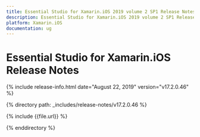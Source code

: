 ```yaml
---
title: Essential Studio for Xamarin.iOS 2019 volume 2 SP1 Release Notes  
description: Essential Studio for Xamarin.iOS 2019 volume 2 SP1 Release Notes  
platform: Xamarin.iOS
documentation: ug
---
```


# Essential Studio for Xamarin.iOS  Release Notes  

{% include release-info.html date="August 22, 2019"  version="v17.2.0.46" %} 


{% directory path: _includes/release-notes/v17.2.0.46 %}

{% include {{file.url}} %}

{% enddirectory %}